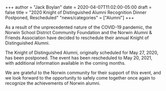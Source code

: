 +++
author = "Jack Boylan"
date = 2020-04-07T11:02:00-05:00
draft = false
title = "2020 Knight of Distinguished Alumni Recognition Dinner Postponed, Rescheduled"
"news/categories" = ["Alumni"]
+++

As a result of the unprecedented nature of the COVID-19 pandemic, the Norwin School District Community Foundation and the Norwin Alumni & Friends Association have decided to reschedule their annual Knight of Distinguished Alumni.

The Knight of Distinguished Alumni, originally scheduled for May 27, 2020, has been postponed. The event has been rescheduled to May 20, 2021, with additional information available in the coming months.

We are grateful to the Norwin community for their support of this event, and we look forward to the opportunity to safely come together once again to recognize the achievements of Norwin alumni.
